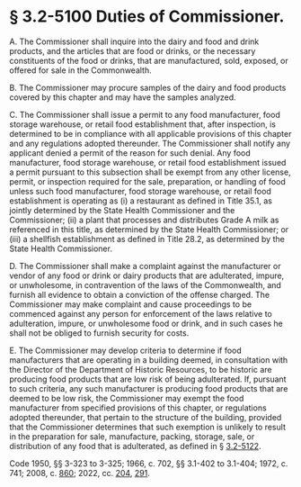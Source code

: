 # § 3.2-5100 Duties of Commissioner.

<p>A. The Commissioner shall inquire into the dairy and food and drink products, and the articles that are food or drinks, or the necessary constituents of the food or drinks, that are manufactured, sold, exposed, or offered for sale in the Commonwealth.</p><p>B. The Commissioner may procure samples of the dairy and food products covered by this chapter and may have the samples analyzed.</p><p>C. The Commissioner shall issue a permit to any food manufacturer, food storage warehouse, or retail food establishment that, after inspection, is determined to be in compliance with all applicable provisions of this chapter and any regulations adopted thereunder. The Commissioner shall notify any applicant denied a permit of the reason for such denial. Any food manufacturer, food storage warehouse, or retail food establishment issued a permit pursuant to this subsection shall be exempt from any other license, permit, or inspection required for the sale, preparation, or handling of food unless such food manufacturer, food storage warehouse, or retail food establishment is operating as (i) a restaurant as defined in Title 35.1, as jointly determined by the State Health Commissioner and the Commissioner; (ii) a plant that processes and distributes Grade A milk as referenced in this title, as determined by the State Health Commissioner; or (iii) a shellfish establishment as defined in Title 28.2, as determined by the State Health Commissioner.</p><p>D. The Commissioner shall make a complaint against the manufacturer or vendor of any food or drink or dairy products that are adulterated, impure, or unwholesome, in contravention of the laws of the Commonwealth, and furnish all evidence to obtain a conviction of the offense charged. The Commissioner may make complaint and cause proceedings to be commenced against any person for enforcement of the laws relative to adulteration, impure, or unwholesome food or drink, and in such cases he shall not be obliged to furnish security for costs.</p><p><span class="content">E. The Commissioner may develop criteria to determine if food manufacturers that are operating in a building deemed, in consultation with the Director of the Department of Historic Resources, to be historic are producing food products that are low risk of being adulterated. If, pursuant to such criteria, any such manufacturer is producing food products that are deemed to be low risk, the Commissioner may exempt the food manufacturer from specified provisions of this chapter, or regulations adopted thereunder, that pertain to the structure of the building, provided that the Commissioner determines that such exemption is unlikely to result in the preparation for sale, manufacture, packing, storage, sale, or distribution of any food that is adulterated, as defined in § <a href='/vacode/3.2-5122/'>3.2-5122</a>.</span></p><p>Code 1950, §§ 3-323 to 3-325; 1966, c. 702, §§ 3.1-402 to 3.1-404; 1972, c. 741; 2008, c. <a href='http://lis.virginia.gov/cgi-bin/legp604.exe?081+ful+CHAP0860'>860</a>; 2022, cc. <a href='http://lis.virginia.gov/cgi-bin/legp604.exe?221+ful+CHAP0204'>204</a>, <a href='http://lis.virginia.gov/cgi-bin/legp604.exe?221+ful+CHAP0291'>291</a>.</p>